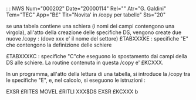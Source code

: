  :  : NWS Num="000202" Date="20000114" Rel="" Atr="G. Galdini" Tem="TEC" App="B£" Tit="Novita' in /copy per tabelle" Sts="20"

se una tabela contiene una schiera (i nomi dei campi contengono una virgola), all'atto della creazione delle specifiche DS, vengono create due nuove /copy :  (dove xxx e' il nome del settore) 
£TABXXXKE :  specifiche "E" che contengono la definizione delle schiere

£TABXXXKC :  specifiche "C"che eseguono lo spostamento dai campi della DS alle schiere. La routine contenuta in questa /copy e' £KCXXX.

In un programma, all'atto della lettura di una tabella, si introduce la /copy tra le specifiche "E", e, nel calcolo, si eseguono le istruzioni : 

EXSR £RITES
MOVEL £RITLI XXX$DS
EXSR £KCXXX b


